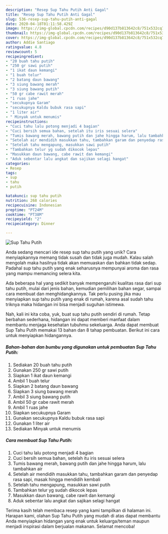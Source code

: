 ```yaml
---
description: "Resep Sup Tahu Putih Anti Gagal"
title: "Resep Sup Tahu Putih Anti Gagal"
slug: 536-resep-sup-tahu-putih-anti-gagal
date: 2020-04-18T01:11:58.429Z
image: https://img-global.cpcdn.com/recipes/d90d137b813642c8/751x532cq70/sup-tahu-putih-foto-resep-utama.jpg
thumbnail: https://img-global.cpcdn.com/recipes/d90d137b813642c8/751x532cq70/sup-tahu-putih-foto-resep-utama.jpg
cover: https://img-global.cpcdn.com/recipes/d90d137b813642c8/751x532cq70/sup-tahu-putih-foto-resep-utama.jpg
author: Addie Santiago
ratingvalue: 4.8
reviewcount: 5
recipeingredient:
- "20 buah tahu putih"
- "250 gr sawi putih"
- "1 ikat daun kemangi"
- "1 buah telur"
- "2 batang daun bawang"
- "3 siung bawang merah"
- "3 siung bawang putih"
- "50 gr cabe rawit merah"
- "1 ruas jahe"
- "secukupnya Garam"
- "secukupnya Kaldu bubuk rasa sapi"
- "1 liter air"
- " Minyak untuk menumis"
recipeinstructions:
- "Cuci tahu lalu potong menjadi 4 bagian"
- "Cuci bersih semua bahan, setelah itu iris sesuai selera"
- "Tumis bawang merah, bawang putih dan jahe hingga harum, lalu tambahkan air"
- "Setelah air mendidih masukkan tahu, tambahkan garam dan penyedap rasa sapi, masak hingga mendidih kembali"
- "Setelah tahu mengapung, masukkan sawi putih"
- "Tambahkan telur yg sudah dikocok lepas"
- "Masukkan daun bawang, cabe rawit dan kemangi"
- "Aduk sebentar lalu angkat dan sajikan selagi hangat"
categories:
- Resep
tags:
- sup
- tahu
- putih

katakunci: sup tahu putih 
nutrition: 268 calories
recipecuisine: Indonesian
preptime: "PT24M"
cooktime: "PT38M"
recipeyield: "2"
recipecategory: Dinner

---
```



![Sup Tahu Putih](https://img-global.cpcdn.com/recipes/d90d137b813642c8/751x532cq70/sup-tahu-putih-foto-resep-utama.jpg)

Anda sedang mencari ide resep sup tahu putih yang unik? Cara menyiapkannya memang tidak susah dan tidak juga mudah. Kalau salah mengolah maka hasilnya tidak akan memuaskan dan bahkan tidak sedap. Padahal sup tahu putih yang enak seharusnya mempunyai aroma dan rasa yang mampu memancing selera kita.

Ada beberapa hal yang sedikit banyak mempengaruhi kualitas rasa dari sup tahu putih, mulai dari jenis bahan, kemudian pemilihan bahan segar, sampai cara membuat dan menghidangkannya. Tak perlu pusing jika mau menyiapkan sup tahu putih yang enak di rumah, karena asal sudah tahu triknya maka hidangan ini bisa menjadi suguhan istimewa.




Nah, kali ini kita coba, yuk, buat sup tahu putih sendiri di rumah. Tetap berbahan sederhana, hidangan ini dapat memberi manfaat dalam membantu menjaga kesehatan tubuhmu sekeluarga. Anda dapat membuat Sup Tahu Putih memakai 13 bahan dan 8 tahap pembuatan. Berikut ini cara untuk menyiapkan hidangannya.

<!--inarticleads1-->

##### Bahan-bahan dan bumbu yang digunakan untuk pembuatan Sup Tahu Putih:

1. Sediakan 20 buah tahu putih
1. Gunakan 250 gr sawi putih
1. Siapkan 1 ikat daun kemangi
1. Ambil 1 buah telur
1. Siapkan 2 batang daun bawang
1. Siapkan 3 siung bawang merah
1. Ambil 3 siung bawang putih
1. Ambil 50 gr cabe rawit merah
1. Ambil 1 ruas jahe
1. Siapkan secukupnya Garam
1. Gunakan secukupnya Kaldu bubuk rasa sapi
1. Gunakan 1 liter air
1. Sediakan  Minyak untuk menumis




<!--inarticleads2-->

##### Cara membuat Sup Tahu Putih:

1. Cuci tahu lalu potong menjadi 4 bagian
1. Cuci bersih semua bahan, setelah itu iris sesuai selera
1. Tumis bawang merah, bawang putih dan jahe hingga harum, lalu tambahkan air
1. Setelah air mendidih masukkan tahu, tambahkan garam dan penyedap rasa sapi, masak hingga mendidih kembali
1. Setelah tahu mengapung, masukkan sawi putih
1. Tambahkan telur yg sudah dikocok lepas
1. Masukkan daun bawang, cabe rawit dan kemangi
1. Aduk sebentar lalu angkat dan sajikan selagi hangat




Terima kasih telah membaca resep yang kami tampilkan di halaman ini. Harapan kami, olahan Sup Tahu Putih yang mudah di atas dapat membantu Anda menyiapkan hidangan yang enak untuk keluarga/teman maupun menjadi inspirasi dalam berjualan makanan. Selamat mencoba!
